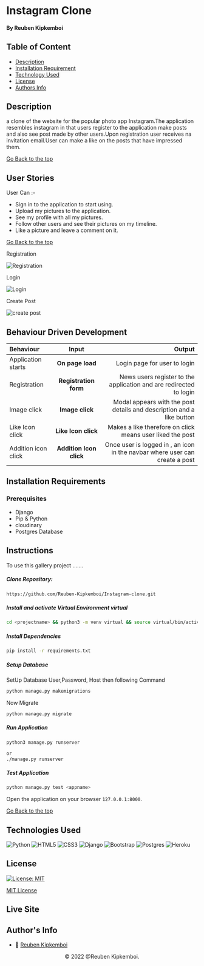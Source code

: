 # Instagram Clone

#### By Reuben Kipkemboi

## Table of Content

+ [Description](#description)
+ [Installation Requirement](#installation-requirements)
+ [Technology Used](#technologies-used)
+ [License](#license)
+ [Authors Info](#authors-info)

## Description
a clone of the website for the popular photo app Instagram.The application resembles instagram in that users register to the application make posts and also see post made by other users.Upon registration user receives na invitation email.User can make a like on the posts that have impressed them.

[Go Back to the top](#instagram-clone)


## User Stories

User Can :-

* Sign in to the application to start using.
* Upload my pictures to the application.
* See my profile with all my pictures.
* Follow other users and see their pictures on my timeline.
* Like a picture and leave a comment on it.

[Go Back to the top](#instagram-clone)

Registration

![Registration](./appgallery/static/images/register.png)

Login

![Login](./appgallery/static/images/login.png)

Create Post

![create post ](./appgallery/static/images/create.png)


## Behaviour Driven Development
| Behaviour | Input | Output |
| :---------------- | :---------------: | ------------------: |
| Application starts | **On page load** | Login page for user to login |
| Registration| **Registration form** | News users register to the application and are redirected to login |
| Image click | **Image click** | Modal appears with the post details and description and a like button|
| Like Icon click | **Like Icon click** | Makes a like therefore on click means user liked the post|
| Addition icon click | **Addition Icon click** | Once user is logged in , an icon in the navbar where user can create a post|


## Installation Requirements

### Prerequisites

- Django
- Pip & Python
- cloudinary 
- Postgres Database

## Instructions

To use this gallery project .......  
  
##### Clone Repository:  
 ```bash 
https://github.com/Reuben-Kipkemboi/Instagram-clone.git 
```
##### Install and activate Virtual Environment virtual  
 ```bash 
cd <projectname> && python3 -m venv virtual && source virtual/bin/activate 
```  
##### Install Dependencies  
 ```bash 
 pip install -r requirements.txt 
```  
##### Setup Database  
  SetUp Database User,Password, Host then following Command  

 ```bash 
python manage.py makemigrations  
 ``` 
 Now Migrate

 ```bash 
 python manage.py migrate 
```
##### Run Application  
 ```bash 
 python3 manage.py runserver 

 or
 ./manage.py runserver
```
##### Test Application  
 ```bash 
 python manage.py test <appname>
```
Open the application on your browser `127.0.0.1:8000`.  

[Go Back to the top](#instagram-clone)


## Technologies Used

![Python](https://img.shields.io/badge/python-3670A0?style=for-the-badge&logo=python&logoColor=ffdd54)
![HTML5](https://img.shields.io/badge/html5-%23E34F26.svg?style=for-the-badge&logo=html5&logoColor=white)
![CSS3](https://img.shields.io/badge/css3-%231572B6.svg?style=for-the-badge&logo=css3&logoColor=white)
![Django](https://img.shields.io/badge/django-%23092E20.svg?style=for-the-badge&logo=django&logoColor=white)
![Bootstrap](https://img.shields.io/badge/bootstrap-%23563D7C.svg?style=for-the-badge&logo=bootstrap&logoColor=white)
![Postgres](https://img.shields.io/badge/postgres-%23316192.svg?style=for-the-badge&logo=postgresql&logoColor=white)
![Heroku](https://img.shields.io/badge/heroku-%23430098.svg?style=for-the-badge&logo=heroku&logoColor=white)

## License
[![License: MIT](https://img.shields.io/badge/License-MIT-yellow.svg)](https://opensource.org/licenses/MIT)

[MIT License](LICENSE)

## Live Site

#### 


## Author's Info

* :email: [Reuben Kipkemboi](https://gmail.com)  

<p align = "center">
    &copy; 2022 @Reuben Kipkemboi.
</p>